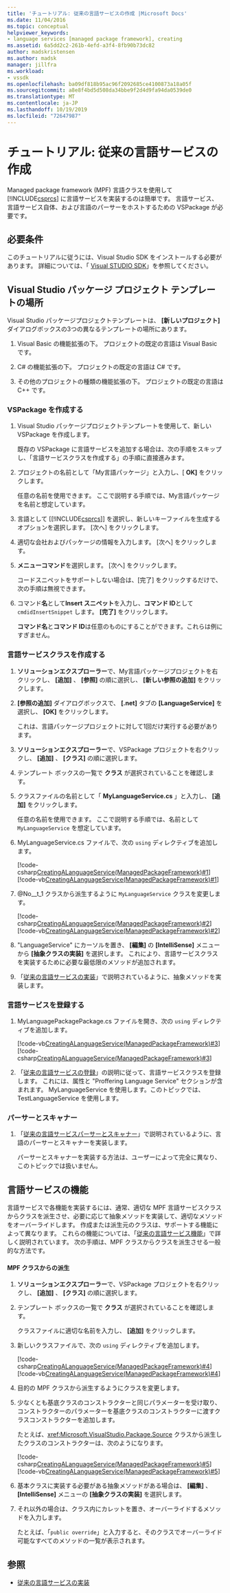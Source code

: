 ```yaml
---
title: 'チュートリアル: 従来の言語サービスの作成 |Microsoft Docs'
ms.date: 11/04/2016
ms.topic: conceptual
helpviewer_keywords:
- language services [managed package framework], creating
ms.assetid: 6a5dd2c2-261b-4efd-a3f4-8fb90b73dc82
author: madskristensen
ms.author: madsk
manager: jillfra
ms.workload:
- vssdk
ms.openlocfilehash: ba09df818b95ac96f2092685ce4100873a18a05f
ms.sourcegitcommit: a8e8f4bd5d508da34bbe9f2d4d9fa94da0539de0
ms.translationtype: MT
ms.contentlocale: ja-JP
ms.lasthandoff: 10/19/2019
ms.locfileid: "72647987"
---
```

# <a name="walkthrough-creating-a-legacy-language-service"></a>チュートリアル: 従来の言語サービスの作成
Managed package framework (MPF) 言語クラスを使用して [!INCLUDE[csprcs](../../data-tools/includes/csprcs_md.md)] に言語サービスを実装するのは簡単です。 言語サービス、言語サービス自体、および言語のパーサーをホストするための VSPackage が必要です。

## <a name="prerequisites"></a>必要条件
 このチュートリアルに従うには、Visual Studio SDK をインストールする必要があります。 詳細については、「 [Visual STUDIO SDK](../../extensibility/visual-studio-sdk.md)」を参照してください。

## <a name="locations-for-the-visual-studio-package-project-template"></a>Visual Studio パッケージ プロジェクト テンプレートの場所
 Visual Studio パッケージプロジェクトテンプレートは、 **[新しいプロジェクト]** ダイアログボックスの3つの異なるテンプレートの場所にあります。

1. Visual Basic の機能拡張の下。 プロジェクトの既定の言語は Visual Basic です。

2. C# の機能拡張の下。 プロジェクトの既定の言語は C# です。

3. その他のプロジェクトの種類の機能拡張の下。 プロジェクトの既定の言語は C++ です。

### <a name="create-a-vspackage"></a>VSPackage を作成する

1. Visual Studio パッケージプロジェクトテンプレートを使用して、新しい VSPackage を作成します。

    既存の VSPackage に言語サービスを追加する場合は、次の手順をスキップし、「言語サービスクラスを作成する」の手順に直接進みます。

2. プロジェクトの名前として「My言語パッケージ」と入力し、[ **OK]** をクリックします。

    任意の名前を使用できます。 ここで説明する手順では、My言語パッケージを名前と想定しています。

3. 言語として [[!INCLUDE[csprcs](../../data-tools/includes/csprcs_md.md)]] を選択し、新しいキーファイルを生成するオプションを選択します。 [次へ] をクリックします。

4. 適切な会社およびパッケージの情報を入力します。 [次へ] をクリックします。

5. **メニューコマンド**を選択します。 [次へ] をクリックします。

    コードスニペットをサポートしない場合は、[完了] をクリックするだけで、次の手順は無視できます。

6. コマンド**名**として**Insert スニペット**を入力し、**コマンド ID**として `cmdidInsertSnippet` します。 **[完了]** をクリックします。

    **コマンド名**と**コマンド ID**は任意のものにすることができます。これらは例にすぎません。

### <a name="create-the-language-service-class"></a>言語サービスクラスを作成する

1. **ソリューションエクスプローラー**で、My言語パッケージプロジェクトを右クリックし、 **[追加]** 、 **[参照]** の順に選択し、 **[新しい参照の追加]** をクリックします。

2. **[参照の追加]** ダイアログボックスで、 **[.net]** タブの **[LanguageService]** を選択し、 **[OK]** をクリックします。

     これは、言語パッケージプロジェクトに対して1回だけ実行する必要があります。

3. **ソリューションエクスプローラー**で、VSPackage プロジェクトを右クリックし、 **[追加]** 、 **[クラス]** の順に選択します。

4. テンプレート ボックスの一覧で **クラス** が選択されていることを確認します。

5. クラスファイルの名前として「 **MyLanguageService.cs** 」と入力し、 **[追加]** をクリックします。

     任意の名前を使用できます。 ここで説明する手順では、名前として `MyLanguageService` を想定しています。

6. MyLanguageService.cs ファイルで、次の `using` ディレクティブを追加します。

     [!code-csharp[CreatingALanguageService(ManagedPackageFramework)#1](../../extensibility/internals/codesnippet/CSharp/walkthrough-creating-a-legacy-language-service_1.cs)]
     [!code-vb[CreatingALanguageService(ManagedPackageFramework)#1](../../extensibility/internals/codesnippet/VisualBasic/walkthrough-creating-a-legacy-language-service_1.vb)]

7. @No__t_1 クラスから派生するように `MyLanguageService` クラスを変更します。

     [!code-csharp[CreatingALanguageService(ManagedPackageFramework)#2](../../extensibility/internals/codesnippet/CSharp/walkthrough-creating-a-legacy-language-service_2.cs)]
     [!code-vb[CreatingALanguageService(ManagedPackageFramework)#2](../../extensibility/internals/codesnippet/VisualBasic/walkthrough-creating-a-legacy-language-service_2.vb)]

8. "LanguageService" にカーソルを置き、 **[編集]** の **[IntelliSense]** メニューから **[抽象クラスの実装]** を選択します。 これにより、言語サービスクラスを実装するために必要な最低限のメソッドが追加されます。

9. 「[従来の言語サービスの実装](../../extensibility/internals/implementing-a-legacy-language-service2.md)」で説明されているように、抽象メソッドを実装します。

### <a name="register-the-language-service"></a>言語サービスを登録する

1. MyLanguagePackagePackage.cs ファイルを開き、次の `using` ディレクティブを追加します。

     [!code-vb[CreatingALanguageService(ManagedPackageFramework)#3](../../extensibility/internals/codesnippet/VisualBasic/walkthrough-creating-a-legacy-language-service_3.vb)]
     [!code-csharp[CreatingALanguageService(ManagedPackageFramework)#3](../../extensibility/internals/codesnippet/CSharp/walkthrough-creating-a-legacy-language-service_3.cs)]

2. 「[従来の言語サービスの登録](../../extensibility/internals/registering-a-legacy-language-service1.md)」の説明に従って、言語サービスクラスを登録します。 これには、属性と "Proffering Language Service" セクションが含まれます。 MyLanguageService を使用します。このトピックでは、TestLanguageService を使用します。

### <a name="the-parser-and-scanner"></a>パーサーとスキャナー

1. 「[従来の言語サービスパーサーとスキャナー](../../extensibility/internals/legacy-language-service-parser-and-scanner.md)」で説明されているように、言語のパーサーとスキャナーを実装します。

     パーサーとスキャナーを実装する方法は、ユーザーによって完全に異なり、このトピックでは扱いません。

## <a name="language-service-features"></a>言語サービスの機能
 言語サービスで各機能を実装するには、通常、適切な MPF 言語サービスクラスからクラスを派生させ、必要に応じて抽象メソッドを実装して、適切なメソッドをオーバーライドします。 作成または派生元のクラスは、サポートする機能によって異なります。 これらの機能については、「[従来の言語サービス機能](../../extensibility/internals/legacy-language-service-features1.md)」で詳しく説明されています。 次の手順は、MPF クラスからクラスを派生させる一般的な方法です。

#### <a name="deriving-from-an-mpf-class"></a>MPF クラスからの派生

1. **ソリューションエクスプローラー**で、VSPackage プロジェクトを右クリックし、 **[追加]** 、 **[クラス]** の順に選択します。

2. テンプレート ボックスの一覧で **クラス** が選択されていることを確認します。

     クラスファイルに適切な名前を入力し、 **[追加]** をクリックします。

3. 新しいクラスファイルで、次の `using` ディレクティブを追加します。

     [!code-csharp[CreatingALanguageService(ManagedPackageFramework)#4](../../extensibility/internals/codesnippet/CSharp/walkthrough-creating-a-legacy-language-service_4.cs)]
     [!code-vb[CreatingALanguageService(ManagedPackageFramework)#4](../../extensibility/internals/codesnippet/VisualBasic/walkthrough-creating-a-legacy-language-service_4.vb)]

4. 目的の MPF クラスから派生するようにクラスを変更します。

5. 少なくとも基底クラスのコンストラクターと同じパラメーターを受け取り、コンストラクターのパラメーターを基底クラスのコンストラクターに渡すクラスコンストラクターを追加します。

     たとえば、<xref:Microsoft.VisualStudio.Package.Source> クラスから派生したクラスのコンストラクターは、次のようになります。

     [!code-csharp[CreatingALanguageService(ManagedPackageFramework)#5](../../extensibility/internals/codesnippet/CSharp/walkthrough-creating-a-legacy-language-service_5.cs)]
     [!code-vb[CreatingALanguageService(ManagedPackageFramework)#5](../../extensibility/internals/codesnippet/VisualBasic/walkthrough-creating-a-legacy-language-service_5.vb)]

6. 基本クラスに実装する必要がある抽象メソッドがある場合は、 **[編集]** 、 **[IntelliSense]** メニューの **[抽象クラスの実装]** を選択します。

7. それ以外の場合は、クラス内にカレットを置き、オーバーライドするメソッドを入力します。

     たとえば、「`public override`」と入力すると、そのクラスでオーバーライド可能なすべてのメソッドの一覧が表示されます。

## <a name="see-also"></a>参照
- [従来の言語サービスの実装](../../extensibility/internals/implementing-a-legacy-language-service1.md)
